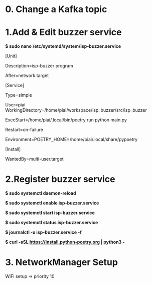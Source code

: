 # 0. Change a Kafka topic
# 1.Add & Edit buzzer service

**$ sudo nano /etc/systemd/system/isp-buzzer.service**


[Unit]

Description=isp-buzzer program

After=network.target


[Service] 

Type=simple

User=piai
WorkingDirectory=/home/piai/workspace/isp_buzzer/src/isp_buzzer

ExecStart=/home/piai/.local/bin/poetry run python main.py

Restart=on-failure

Environment=POETRY_HOME=/home/piai/.local/share/pypoetry


[Install]

WantedBy=multi-user.target



# 2.Register buzzer service

**$ sudo systemctl daemon-reload**

**$ sudo systemctl enable isp-buzzer.service**

**$ sudo systemctl start isp-buzzer.service**

**$ sudo systemctl status isp-buzzer.service**

**$ journalctl -u isp-buzzer.service -f**

**$ curl -sSL https://install.python-poetry.org | python3 -**


# 3. NetworkManager Setup

WiFi setup -> priority 10




